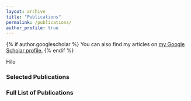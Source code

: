 ```yaml
---
layout: archive
title: "Publications"
permalink: /publications/
author_profile: true
---
```


{% if author.googlescholar %}
  You can also find my articles on <u><a href="{{author.googlescholar}}">my Google Scholar profile</a>.</u>
{% endif %}

Hilo

<div class="col-md-8">
	<h3> Selected Publications </h3>
			<script src="https://bibbase.org/show?bib=https://dvij.github.io/academic/ref.bib&jsonp=1&theme=simple&filter=best:1&group0=best"></script>			
</div>

<div id="refFullPub">
		<h3> Full List of Publications </h3>
			<script src="https://bibbase.org/show?bib=https://dvij.github.io/academic/ref.bib&jsonp=1&theme=simple"></script>			
</div> 


<!--
function toggleDiv(element){
 if(document.getElementById(element).style.display == 'none')
  document.getElementById(element).style.display = 'block';
 else
       document.getElementById(element).style.display = 'none';
}
-->


